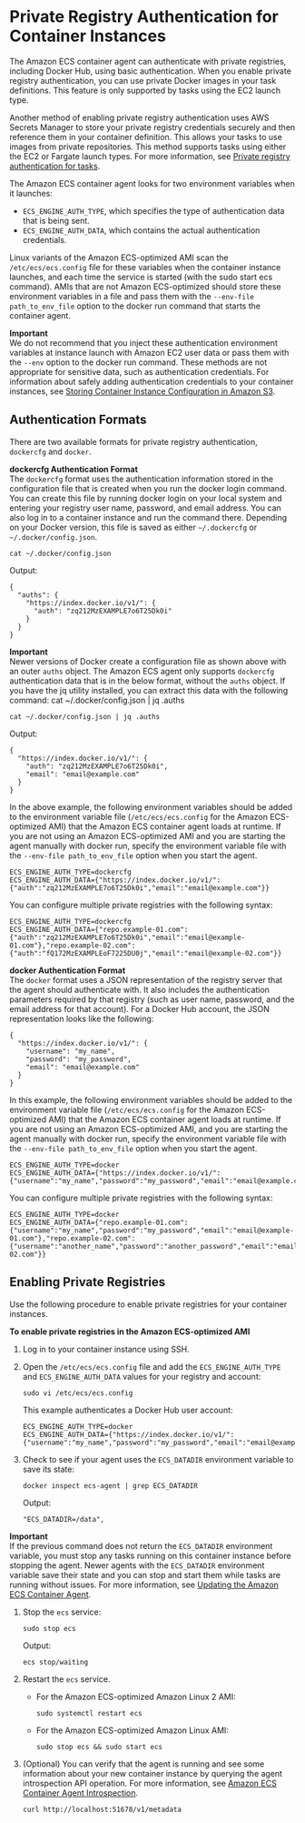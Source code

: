 # Private Registry Authentication for Container Instances<a name="private-auth-container-instances"></a>

The Amazon ECS container agent can authenticate with private registries, including Docker Hub, using basic authentication\. When you enable private registry authentication, you can use private Docker images in your task definitions\. This feature is only supported by tasks using the EC2 launch type\.

Another method of enabling private registry authentication uses AWS Secrets Manager to store your private registry credentials securely and then reference them in your container definition\. This allows your tasks to use images from private repositories\. This method supports tasks using either the EC2 or Fargate launch types\. For more information, see [Private registry authentication for tasks](private-auth.md)\.

The Amazon ECS container agent looks for two environment variables when it launches:
+ `ECS_ENGINE_AUTH_TYPE`, which specifies the type of authentication data that is being sent\.
+ `ECS_ENGINE_AUTH_DATA`, which contains the actual authentication credentials\.

Linux variants of the Amazon ECS\-optimized AMI scan the `/etc/ecs/ecs.config` file for these variables when the container instance launches, and each time the service is started \(with the sudo start ecs command\)\. AMIs that are not Amazon ECS\-optimized should store these environment variables in a file and pass them with the `--env-file path_to_env_file` option to the docker run command that starts the container agent\.

**Important**  
We do not recommend that you inject these authentication environment variables at instance launch with Amazon EC2 user data or pass them with the `--env` option to the docker run command\. These methods are not appropriate for sensitive data, such as authentication credentials\. For information about safely adding authentication credentials to your container instances, see [Storing Container Instance Configuration in Amazon S3](ecs-agent-config.md#ecs-config-s3)\.

## Authentication Formats<a name="docker-auth-formats"></a>

There are two available formats for private registry authentication, `dockercfg` and `docker`\.

**dockercfg Authentication Format**  
The `dockercfg` format uses the authentication information stored in the configuration file that is created when you run the docker login command\. You can create this file by running docker login on your local system and entering your registry user name, password, and email address\. You can also log in to a container instance and run the command there\. Depending on your Docker version, this file is saved as either `~/.dockercfg` or `~/.docker/config.json`\.

```
cat ~/.docker/config.json
```

Output:

```
{
  "auths": {
    "https://index.docker.io/v1/": {
      "auth": "zq212MzEXAMPLE7o6T25Dk0i"
    }
  }
}
```

**Important**  
Newer versions of Docker create a configuration file as shown above with an outer `auths` object\. The Amazon ECS agent only supports `dockercfg` authentication data that is in the below format, without the `auths` object\. If you have the jq utility installed, you can extract this data with the following command: cat \~/\.docker/config\.json \| jq \.auths

```
cat ~/.docker/config.json | jq .auths
```

Output:

```
{
  "https://index.docker.io/v1/": {
    "auth": "zq212MzEXAMPLE7o6T25Dk0i",
    "email": "email@example.com"
  }
}
```

In the above example, the following environment variables should be added to the environment variable file \(`/etc/ecs/ecs.config` for the Amazon ECS\-optimized AMI\) that the Amazon ECS container agent loads at runtime\. If you are not using an Amazon ECS\-optimized AMI and you are starting the agent manually with docker run, specify the environment variable file with the `--env-file path_to_env_file` option when you start the agent\.

```
ECS_ENGINE_AUTH_TYPE=dockercfg
ECS_ENGINE_AUTH_DATA={"https://index.docker.io/v1/":{"auth":"zq212MzEXAMPLE7o6T25Dk0i","email":"email@example.com"}}
```

You can configure multiple private registries with the following syntax:

```
ECS_ENGINE_AUTH_TYPE=dockercfg
ECS_ENGINE_AUTH_DATA={"repo.example-01.com":{"auth":"zq212MzEXAMPLE7o6T25Dk0i","email":"email@example-01.com"},"repo.example-02.com":{"auth":"fQ172MzEXAMPLEoF7225DU0j","email":"email@example-02.com"}}
```

**docker Authentication Format**  
The `docker` format uses a JSON representation of the registry server that the agent should authenticate with\. It also includes the authentication parameters required by that registry \(such as user name, password, and the email address for that account\)\. For a Docker Hub account, the JSON representation looks like the following:

```
{
  "https://index.docker.io/v1/": {
    "username": "my_name",
    "password": "my_password",
    "email": "email@example.com"
  }
}
```

In this example, the following environment variables should be added to the environment variable file \(`/etc/ecs/ecs.config` for the Amazon ECS\-optimized AMI\) that the Amazon ECS container agent loads at runtime\. If you are not using an Amazon ECS\-optimized AMI, and you are starting the agent manually with docker run, specify the environment variable file with the `--env-file path_to_env_file` option when you start the agent\.

```
ECS_ENGINE_AUTH_TYPE=docker
ECS_ENGINE_AUTH_DATA={"https://index.docker.io/v1/":{"username":"my_name","password":"my_password","email":"email@example.com"}}
```

You can configure multiple private registries with the following syntax:

```
ECS_ENGINE_AUTH_TYPE=docker
ECS_ENGINE_AUTH_DATA={"repo.example-01.com":{"username":"my_name","password":"my_password","email":"email@example-01.com"},"repo.example-02.com":{"username":"another_name","password":"another_password","email":"email@example-02.com"}}
```

## Enabling Private Registries<a name="enabling-private-registry"></a>

Use the following procedure to enable private registries for your container instances\.

**To enable private registries in the Amazon ECS\-optimized AMI**

1. Log in to your container instance using SSH\.

1. Open the `/etc/ecs/ecs.config` file and add the `ECS_ENGINE_AUTH_TYPE` and `ECS_ENGINE_AUTH_DATA` values for your registry and account:

   ```
   sudo vi /etc/ecs/ecs.config
   ```

   This example authenticates a Docker Hub user account:

   ```
   ECS_ENGINE_AUTH_TYPE=docker
   ECS_ENGINE_AUTH_DATA={"https://index.docker.io/v1/":{"username":"my_name","password":"my_password","email":"email@example.com"}}
   ```

1. Check to see if your agent uses the `ECS_DATADIR` environment variable to save its state:

   ```
   docker inspect ecs-agent | grep ECS_DATADIR
   ```

   Output:

   ```
   "ECS_DATADIR=/data",
   ```
**Important**  
If the previous command does not return the `ECS_DATADIR` environment variable, you must stop any tasks running on this container instance before stopping the agent\. Newer agents with the `ECS_DATADIR` environment variable save their state and you can stop and start them while tasks are running without issues\. For more information, see [Updating the Amazon ECS Container Agent](ecs-agent-update.md)\.

1. Stop the `ecs` service:

   ```
   sudo stop ecs
   ```

   Output:

   ```
   ecs stop/waiting
   ```

1. Restart the `ecs` service\.
   + For the Amazon ECS\-optimized Amazon Linux 2 AMI:

     ```
     sudo systemctl restart ecs
     ```
   + For the Amazon ECS\-optimized Amazon Linux AMI:

     ```
     sudo stop ecs && sudo start ecs
     ```

1. \(Optional\) You can verify that the agent is running and see some information about your new container instance by querying the agent introspection API operation\. For more information, see [Amazon ECS Container Agent Introspection](ecs-agent-introspection.md)\.

   ```
   curl http://localhost:51678/v1/metadata
   ```